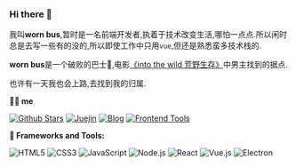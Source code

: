 ### Hi there 👋

我叫**worn bus**,暂时是一名前端开发者,执着于技术改变生活,哪怕一点点.所以闲时总是去写一些有的没的,所以即使工作中只用`vue`,但还是熟悉蛮多技术栈的.

**worn bus**是一个破败的巴士🚌,电影[《into the wild 荒野生存》](https://baike.baidu.com/item/%E8%8D%92%E9%87%8E%E7%94%9F%E5%AD%98/1894715?fr=aladdin)中男主找到的据点.

也许有一天我也会上路,去找到我的归属.

**👨‍💻 me**

[![Github Stars](https://img.shields.io/github/stars/dogdogbrother?color=2da44e&label=Github%20Star&logo=github)](https://github.com/dogdogbrother)
[![Juejin](https://img.shields.io/badge/dynamic/json?color=1e80ff&label=稀土掘金&logo=bytedance&logoColor=white&query=%24.data.follower_count&url=https%3A%2F%2Fapi.juejin.cn%2Fuser_api%2Fv1%2Fuser%2Fget%3Fuser_id%3D2189882895384093)](https://juejin.cn/user/2612095360711895)
[![Blog](https://img.shields.io/badge/-freetoplay-0ea5e9?logo=Bloglovin&logoColor=white&label=博客)](https://freetoplay.netlify.app/)
[![Frontend Tools](https://img.shields.io/badge/-freetomark-6366f1?logo=Textpattern&logoColor=white&label=前端工具)](https://freetomark.netlify.app/)

**🔧 Frameworks and Tools:**

![HTML5](https://img.shields.io/badge/-HTML5-E34F26?logo=html5&logoColor=white)
![CSS3](https://img.shields.io/badge/-CSS3-1572B6?logo=css3&logoColor=white)
![JavaScript](https://img.shields.io/badge/-JavaScript-4e4e4e?logo=javascript&logoColor=#F7DF1E)
![Node.js](https://img.shields.io/badge/-Node.js-339933?logo=node.js&logoColor=white)
![React](https://img.shields.io/badge/-React-20232a?logo=react&logoColor=61dafb)
![Vue.js](https://img.shields.io/badge/-Vue.js-42b883?logo=vue.js&logoColor=white)
![Electron](https://img.shields.io/badge/-Electron?logo=Electron&)
